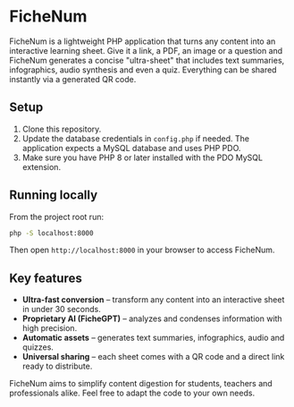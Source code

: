 # FicheNum

FicheNum is a lightweight PHP application that turns any content into an interactive learning sheet. Give it a link, a PDF, an image or a question and FicheNum generates a concise "ultra-sheet" that includes text summaries, infographics, audio synthesis and even a quiz. Everything can be shared instantly via a generated QR code.

## Setup

1. Clone this repository.
2. Update the database credentials in `config.php` if needed. The application expects a MySQL database and uses PHP PDO.
3. Make sure you have PHP 8 or later installed with the PDO MySQL extension.

## Running locally

From the project root run:

```bash
php -S localhost:8000
```

Then open `http://localhost:8000` in your browser to access FicheNum.

## Key features

- **Ultra-fast conversion** – transform any content into an interactive sheet in under 30 seconds.
- **Proprietary AI (FicheGPT)** – analyzes and condenses information with high precision.
- **Automatic assets** – generates text summaries, infographics, audio and quizzes.
- **Universal sharing** – each sheet comes with a QR code and a direct link ready to distribute.

FicheNum aims to simplify content digestion for students, teachers and professionals alike. Feel free to adapt the code to your own needs.
